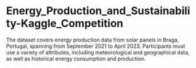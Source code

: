 # Energy_Production_and_Sustainability-Kaggle_Competition
The dataset covers energy production data from solar panels in Braga, Portugal, spanning from September 2021 to April 2023. Participants must use a variety of attributes, including meteorological and geographical data, as well as historical energy consumption and production. 
